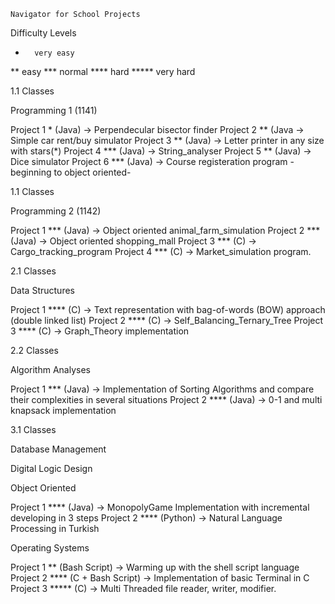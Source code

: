     Navigator for School Projects




Difficulty Levels

*       very easy
**        easy
***       normal
****      hard
*****     very hard



1.1 Classes

 Programming 1 (1141)
   
   Project 1 *    (Java) -> Perpendecular bisector finder
   Project 2 **   (Java  -> Simple car rent/buy simulator
   Project 3 **   (Java) -> Letter printer in any size with stars(*)
   Project 4 ***  (Java) -> String_analyser
   Project 5 **   (Java) -> Dice simulator
   Project 6 ***  (Java) -> Course registeration program -beginning to object oriented-

1.1 Classes
   
 Programming 2 (1142)

   Project 1 ***  (Java) -> Object oriented animal_farm_simulation
   Project 2 ***  (Java) -> Object oriented shopping_mall
   Project 3 *** (C)     -> Cargo_tracking_program
   Project 4 *** (C)     -> Market_simulation program.

2.1 Classes

 Data Structures

   Project 1 **** (C) -> Text representation with bag-of-words (BOW) approach (double linked list)
   Project 2 **** (C) -> Self_Balancing_Ternary_Tree
   Project 3 **** (C) -> Graph_Theory implementation 

2.2 Classes

 Algorithm Analyses

  Project 1 ***  (Java) -> Implementation of Sorting Algorithms and compare their complexities in several situations
  Project 2 **** (Java) -> 0-1 and multi knapsack implementation 

3.1 Classes
  
 Database Management 




 Digital Logic Design
 


 
 Object Oriented

   Project 1 **** (Java)   -> MonopolyGame Implementation with incremental developing in 3 steps
   Project 2 **** (Python) -> Natural Language Processing in Turkish

 Operating Systems 

   Project 1 **    (Bash Script)       -> Warming up with the shell script language
   Project 2 ****  (C + Bash Script)   -> Implementation of basic Terminal in C
   Project 3 ***** (C)                 -> Multi Threaded file reader, writer, modifier.
  
